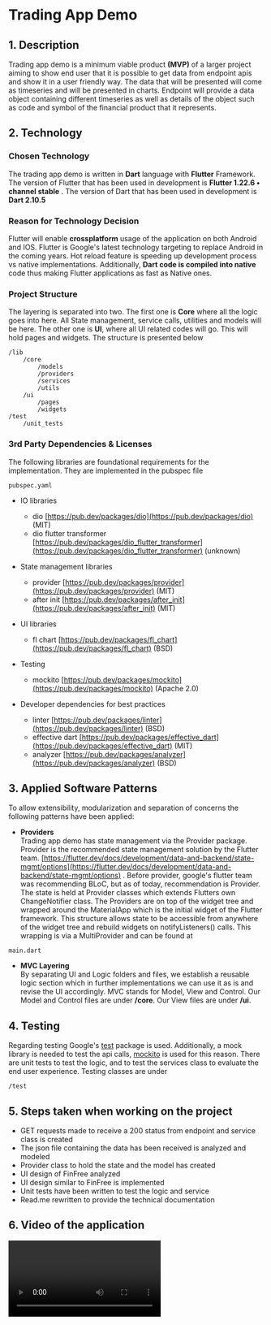 # Trading App Demo


##  1. Description

Trading app demo is a minimum viable product **(MVP)** of a larger project aiming to show end user that it is possible to get data from endpoint apis and show it in a user friendly way.
The data that will be presented will come as timeseries and will be presented in charts.
Endpoint will provide a data object containing different timeseries as well as details of the object such as code and symbol of the financial product that it represents.

## 2. Technology

### Chosen Technology

The trading app demo is written in **Dart** language with **Flutter** Framework. The version of Flutter that has been used in development is **Flutter 1.22.6 • channel stable** . The version of Dart that has been used in development is **Dart 2.10.5**


### Reason for Technology Decision


Flutter will enable **crossplatform** usage of the application on both Android and IOS. Flutter is Google's latest technology targeting to replace Android in the coming years. Hot reload feature is speeding up development process vs native implementations. Additionally, **Dart code is compiled into native** code thus making Flutter applications as fast as Native ones.


### Project Structure
The layering is separated into two. The first one is **Core** where all the logic goes into here. All State management, service calls, utilities and models will be here. The other one is **UI**, where all UI related codes will go. This will hold pages and widgets.
The structure is presented below

```
/lib
	/core
		/models
		/providers
		/services
		/utils
	/ui
		/pages
		/widgets
/test
	/unit_tests
```
### 3rd Party Dependencies & Licenses

The following libraries are foundational requirements for the implementation.
They are implemented in the pubspec file

```
pubspec.yaml

```
- IO libraries
	-  dio [https://pub.dev/packages/dio](https://pub.dev/packages/dio) (MIT)
	-  dio flutter transformer [https://pub.dev/packages/dio_flutter_transformer](https://pub.dev/packages/dio_flutter_transformer) (unknown)

- State management libraries
	-  provider [https://pub.dev/packages/provider](https://pub.dev/packages/provider) (MIT)
	-  after init [https://pub.dev/packages/after_init](https://pub.dev/packages/after_init) (MIT)

- UI libraries
	-  fl chart [https://pub.dev/packages/fl_chart](https://pub.dev/packages/fl_chart) (BSD)

- Testing
	-  mockito [https://pub.dev/packages/mockito](https://pub.dev/packages/mockito) (Apache 2.0)

- Developer dependencies for best practices
	-  linter [https://pub.dev/packages/linter](https://pub.dev/packages/linter) (BSD)
	-  effective dart [https://pub.dev/packages/effective_dart](https://pub.dev/packages/effective_dart) (MIT)
	-  analyzer [https://pub.dev/packages/analyzer](https://pub.dev/packages/analyzer) (BSD)


## 3. Applied Software Patterns

To allow extensibility, modularization and separation of concerns the following patterns have been applied:

- **Providers<br />**
Trading app demo has state management via the Provider package. Provider is the recommended state management solution by the Flutter team.
[https://flutter.dev/docs/development/data-and-backend/state-mgmt/options](https://flutter.dev/docs/development/data-and-backend/state-mgmt/options) .
Before provider, google's flutter team was recommending BLoC, but as of today, recommendation is Provider.
The state is held at Provider classes which extends Flutters own ChangeNotifier class. The Providers are on top of the widget tree and wrapped around the MaterialApp which is the initial widget of the Flutter framework. This structure allows state to be accessible from anywhere of the widget tree and rebuild widgets on notifyListeners() calls. This wrapping is via a MultiProvider and can be found at



```
main.dart
```




- **MVC Layering<br />**
By separating UI and Logic folders and files, we establish a reusable logic section which in further implementations we can use it as is and revise the UI accordingly. MVC stands for Model, View and Control. Our Model and Control files are under **/core**. Our View files are under **/ui**.

## 4. Testing
Regarding testing Google's [test](https://pub.dev/packages/test) package is used. Additionally, a mock library is needed to test the api calls, [mockito](https://pub.dev/packages/mockito) is used for this reason. There are unit tests to test the logic, and to test the services class to evaluate the end user experience. Testing classes are under

```
/test
```

## 5. Steps taken when working on the project
- GET requests made to receive a 200 status from endpoint and service class is created
- The json file containing the data has been received is analyzed and modeled
- Provider class to hold the state and the model has created
- UI design of FinFree analyzed
- UI design similar to FinFree is implemented
- Unit tests have been written to test the logic and service
- Read.me rewritten to provide the technical documentation

## 6. Video of the application

![](documents/tradeappdemo.mov)
